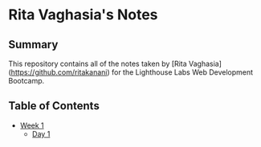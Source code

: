 # Rita Vaghasia's Notes

## Summary

This repository contains all of the notes taken by [Rita Vaghasia] (https://github.com/ritakanani) for the Lighthouse Labs Web Development Bootcamp.

## Table of Contents
* [Week 1](/Week_1)
  * [Day 1](/Week_1/Day_1) 
